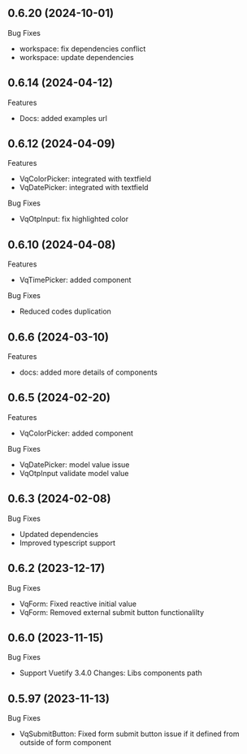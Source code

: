 ## 0.6.20 (2024-10-01)

Bug Fixes

-   workspace: fix dependencies conflict
-   workspace: update dependencies

## 0.6.14 (2024-04-12)

Features

-   Docs: added examples url

## 0.6.12 (2024-04-09)

Features

-   VqColorPicker: integrated with textfield
-   VqDatePicker: integrated with textfield

Bug Fixes

-   VqOtpInput: fix highlighted color

## 0.6.10 (2024-04-08)

Features

-   VqTimePicker: added component

Bug Fixes

-   Reduced codes duplication

## 0.6.6 (2024-03-10)

Features

-   docs: added more details of components

## 0.6.5 (2024-02-20)

Features

-   VqColorPicker: added component

Bug Fixes

-   VqDatePicker: model value issue
-   VqOtpInput validate model value

## 0.6.3 (2024-02-08)

Bug Fixes

-   Updated dependencies
-   Improved typescript support

## 0.6.2 (2023-12-17)

Bug Fixes

-   VqForm: Fixed reactive initial value
-   VqForm: Removed external submit button functionalilty

## 0.6.0 (2023-11-15)

Bug Fixes

-   Support Vuetify 3.4.0 Changes: Libs components path

## 0.5.97 (2023-11-13)

Bug Fixes

-   VqSubmitButton: Fixed form submit button issue if it defined from outside of form component
